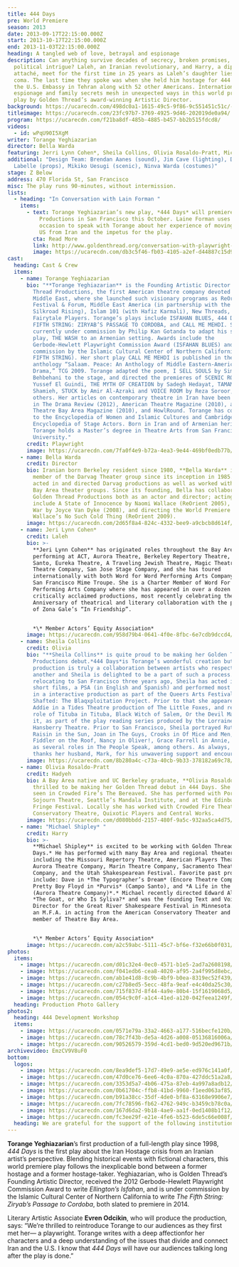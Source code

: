 ```yaml
---
title: 444 Days
pre: World Premiere
season: 2013
date: 2013-09-17T22:15:00.000Z
start: 2013-10-17T22:15:00.000Z
end: 2013-11-03T22:15:00.000Z
heading: A tangled web of love, betrayal and espionage
description: Can anything survive decades of secrecy, broken promises, and
  political intrigue? Laleh, an Iranian revolutionary, and Harry, a diplomatic
  attaché, meet for the first time in 25 years as Laleh’s daughter lies in a
  coma. The last time they spoke was when she held him hostage for 444 days at
  the U.S. Embassy in Tehran along with 52 other Americans. International
  espionage and family secrets mesh in unexpected ways in this world premiere
  play by Golden Thread’s award-winning Artistic Director.
background: https://ucarecdn.com/498dc0a1-1615-49c5-9f86-9c551451c51c/-/crop/1957x1108/0,0/-/preview/
titleimage: https://ucarecdn.com/23fc97b7-3769-4925-9d46-202019de0a94/
program: https://ucarecdn.com/f21ba8df-485b-4885-b457-bb2b515fdcd8/
videos:
  - id: wPqU90I5XgM
writer: Torange Yeghiazarian
director: Bella Warda
featuring: Jerri Lynn Cohen*, Sheila Collins, Olivia Rosaldo-Pratt, Michael Shipley*
additional: "Design Team: Brendan Aanes (sound), Jim Cave (lighting), Devon
  Labelle (props), Mikiko Uesugi (scenic), Ninva Warda (costumes)"
stage: Z Below
address: 470 Florida St, San Francisco
misc: The play runs 90-minutes, without intermission.
lists:
  - heading: "In Conversation with Lain Forman "
    items:
      - text: Torange Yeghiazarian’s new play, *444 Days* will premiere at Golden Thread
          Productions in San Francisco this October. Laine Forman uses the
          occasion to speak with Torange about her experience of moving to the
          US from Iran and the impetus for the play.
        cta: Read More
        link: http://www.goldenthread.org/conversation-with-playwright-torange-yeghiazarian/
        image: https://ucarecdn.com/db3c5f46-fb03-4105-a2ef-d44887c15d9f/
cast:
  heading: Cast & Crew
  items:
    - name: Torange Yeghiazarian
      bio: "**Torange Yeghiazarian** is the Founding Artistic Director of Golden
        Thread Productions, the first American theatre company devoted to the
        Middle East, where she launched such visionary programs as ReOrient
        Festival & Forum, Middle East America (in partnership with the Lark and
        Silkroad Rising), Islam 101 (with Hafiz Karmali), New Threads, and the
        Fairytale Players. Torange’s plays include ISFAHAN BLUES, 444 DAYS, THE
        FIFTH STRING: ZIRYAB’S PASSAGE TO CORDOBA, and CALL ME MEHDI. She is
        currently under commission by Philip Kan Gotanda to adapt his seminal
        play, THE WASH to an Armenian setting. Awards include the
        Gerbode-Hewlett Playwright Commission Award (ISFAHAN BLUES) and a
        commission by the Islamic Cultural Center of Northern California (THE
        FIFTH STRING). Her short play CALL ME MEHDI is published in the
        anthology “Salaam. Peace: An Anthology of Middle Eastern-American
        Drama,” TCG 2009. Torange adapted the poem, I SELL SOULS by Simin
        Behbehani to the stage, and directed the premieres of SCENIC ROUTES by
        Yussef El Guindi, THE MYTH OF CREATION by Sadegh Hedayat, TAMAM by Betty
        Shamieh, STUCK by Amir Al-Azraki and VOICE ROOM by Reza Soroor, amongst
        others. Her articles on contemporary theatre in Iran have been published
        in The Drama Review (2012), American Theatre Magazine (2010), and
        Theatre Bay Area Magazine (2010), and HowlRound. Torange has contributed
        to the Encyclopedia of Women and Islamic Cultures and Cambridge World
        Encyclopedia of Stage Actors. Born in Iran and of Armenian heritage,
        Torange holds a Master’s degree in Theatre Arts from San Francisco State
        University."
      credit: Playwright
      image: https://ucarecdn.com/7fa0f4e9-b72a-4ea3-9e44-469bf0edb77b/
    - name: Bella Warda
      credit: Director
      bio: Iranian born Berkeley resident since 1980, **Bella Warda** is a founding
        member of the Darvag Theater group since its inception in 1985. She has
        acted in and directed Darvag productions as well as worked with other
        Bay Area theater groups. Since its founding, Bella has collaborated with
        Golden Thread Productions both as an actor and director; acting credits
        include A State of Innocence by Naomi Wallace (ReOrient 2005), A Girl’s
        War by Joyce Van Dyke (2008), and directing the World Premiere of Naomi
        Wallace’s No Such Cold Thing (ReOrient 2009).
      image: https://ucarecdn.com/2d65f8a4-824c-4332-bee9-a9cbcb8d614f/
    - name: Jeri Lynn Cohen*
      credit: Laleh
      bio: >-
        **Jeri Lynn Cohen** has originated roles throughout the Bay Area –
        performing at ACT, Aurora Theatre, Berkeley Repertory Theatre, Campo
        Santo, Eureka Theatre, A Traveling Jewish Theatre, Magic Theatre, Marin
        Theatre Company, San Jose Stage Company, and she has toured
        internationally with both Word for Word Performing Arts Company and The
        San Francisco Mime Troupe. She is a Charter Member of Word For Word
        Performing Arts Company where she has appeared in over a dozen of their
        critically acclaimed productions, most recently celebrating their 20th
        Anniversary of theatrical and literary collaboration with the premiere
        of Zona Gale’s “In Friendship”.


        *\* Member Actors’ Equity Association*
      image: https://ucarecdn.com/958d79b4-0641-4f0e-8fbc-6e7cdb9dccd4/
    - name: Sheila Collins
      credit: Olivia
      bio: "**Sheila Collins** is quite proud to be making her Golden Thread
        Productions debut.*444 Days*is Torange’s wonderful creation but this
        production is truly a collaboration between artists who respect one
        another and Sheila is delighted to be a part of such a process. Since
        relocating to San Francisco three years ago, Sheila has acted in several
        short films, a PSA (in English and Spanish) and performed most recently
        in a interactive production as part of the Queers Arts Festival in
        Shafted: The Blaqxploitation Project. Prior to that she appeared as
        Addie in a Tides Theatre production of The Little Foxes, and read the
        role of Tituba in Tituba, Black Witch of Salem, Or the Devil Made Me Do
        it, as part of the play reading series produced by the Lorraine
        Hansberry Theatre. Prior to San Francisco, Sheila portrayed Ruth in A
        Raisin in the Sun, Joan in The Guys, Crooks in Of Mice and Men, Yenta in
        Fiddler on the Roof, Nancy in Oliver!, Grace Farrell in Annie, as well
        as several roles in The People Speak, among others. As always, Sheila
        thanks her husband, Mark, for his unwavering support and encouragement."
      image: https://ucarecdn.com/8b280a4c-c73a-40cb-9b33-378182a69c78/
    - name: Olivia Rosaldo-Pratt
      credit: Hadyeh
      bio: A Bay Area native and UC Berkeley graduate, **Olivia Rosaldo-Pratt** is
        thrilled to be making her Golden Thread debut in 444 Days. She was last
        seen in Crowded Fire’s The Bereaved. She has performed with Portland’s
        Sojourn Theatre, Seattle’s Mandala Institute, and at the Edinburgh
        Fringe Festival. Locally she has worked with Crowded Fire Theater, New
        Conservatory Theatre, Quixotic Players and Central Works.
      image: https://ucarecdn.com/d080bbdd-2157-480f-9a5c-932aa5ca4d75/
    - name: "Michael Shipley* "
      credit: Harry
      bio: >-
        **Michael Shipley** is excited to be working with Golden Thread on *444
        Days.* He has performed with many Bay Area and regional theaters
        including the Missouri Repertory Theatre, American Players Theatre,
        Aurora Theatre Company, Marin Theatre Company, Sacramento Theatre
        Company, and the Utah Shakespearean Festival. Favorite past productions
        include: Dave in *The Typographer’s Dream* (Encore Theatre Company),
        Pretty Boy Floyd in *Purvis* (Campo Santo), and *A Life in the Theatre*
        (Aurora Theatre Company)*.* Michael recently directed Edward Albee’s
        *The Goat, or Who Is Syliva?* and was the founding Text and Voice
        Director for the Great River Shakespeare Festival in Minnesota. He holds
        an M.F.A. in acting from the American Conservatory Theater and is a
        member of Theatre Bay Area.


        *\* Member Actors’ Equity Association*
      image: https://ucarecdn.com/a2c59abc-5111-45c7-bf6e-f32e66b0f031/
photos:
  items:
    - image: https://ucarecdn.com/d01c32e4-0ec0-4571-b1e5-2ad7a2608198/
    - image: https://ucarecdn.com/f041edb6-cea8-4020-af95-2a4f995d8ebc/
    - image: https://ucarecdn.com/ab1e41d8-8c9b-4bf9-b0ea-8319ec52f439/
    - image: https://ucarecdn.com/c27b8ed5-5ecc-48fa-9eaf-e4c40da25c30/
    - image: https://ucarecdn.com/715f837d-8f44-4a9e-80b4-15f1619068d5/
    - image: https://ucarecdn.com/054c9c0f-a1c4-41ed-a120-042feea1249f/
  heading: Production Photo Gallery
photos2:
  heading: 444 Development Workshop
  items:
    - image: https://ucarecdn.com/0571e79a-33a2-4663-a177-516becfe120b/
    - image: https://ucarecdn.com/78c7f43b-de5a-4d26-a008-05136816006a/
    - image: https://ucarecdn.com/90526579-359d-4cd1-bed0-9d520ed9671b/
archivevideo: EmzCV9V8uF0
bottom:
  logos:
    - image: https://ucarecdn.com/8ea9def5-17d7-49e9-ae5e-ed976c141a0f/
    - image: https://ucarecdn.com/47d0ce76-6ee6-4c0a-870a-427ddc51a2a8/
    - image: https://ucarecdn.com/3353d5a7-4b06-475a-87eb-4a997a8adb12/
    - image: https://ucarecdn.com/0b61704c-ffb8-41bd-9960-f1eed063af85/
    - image: https://ucarecdn.com/b91a38cc-35df-4de0-bf8a-63168e9906e7/
    - image: https://ucarecdn.com/7fc78596-fb62-4762-949c-b3459cb78c0a/
    - image: https://ucarecdn.com/167d6da2-9b18-4ae9-aa1f-0ed1408b1f12/
    - image: https://ucarecdn.com/fc3ee29f-e21e-4fe6-b523-6de5c66e008f/
  heading: We are grateful for the support of the following institutions
---
```

**Torange Yeghiazarian**’s first production of a full-length play since 1998, *444 Days* is the first play about the Iran Hostage crisis from an Iranian artist’s perspective. Blending historical events with fictional characters, this world premiere play follows the inexplicable bond between a former hostage and a former hostage-taker. Yeghiazarian, who is Golden Thread’s Founding Artistic Director, received the 2012 Gerbode-Hewlett Playwright Commission Award to write *Ellington’s Isfahan*, and is under commission by the Islamic Cultural Center of Northern California to write *The Fifth String: Ziryab’s Passage to Cordoba*, both slated to premiere in 2014.

Literary Artistic Associate **Evren Odcikin**, who will produce the production, says: “We’re thrilled to reintroduce Torange to our audiences as they first met her— a playwright. Torange writes with a deep affectionfor her characters and a deep understanding of the issues that divide and connect Iran and the U.S. I know that *444 Days* will have our audiences talking long after the play is done.”